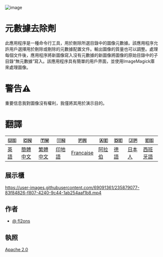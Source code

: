 ![image](https://github.com/user-attachments/assets/af677ca5-b660-4bb7-9421-fde3bf73dd7f)

# 元數據去除劑

此應用程序是一種命令行工具，用於刪除所選目錄中的圖像元數據。該應用程序允許用戶選擇用於刪除或刪除的元數據配置文件。輸出圖像的質量也可以調整。處理每個文件後，應用程序將新圖像寫入沒有元數據的新圖像將圖像的原始目錄中的子目錄“無元數據”寫入。該應用程序具有簡單的用戶界面，並使用ImageMagick庫來處理圖像。

# 警告⚠️

重要信息我對圖像沒有權利，我僅將其用於演示目的。

# 翻譯

| 🇺🇸            | 🇨🇳                    | 🇹🇼                    | 🇮🇳                | 🇫🇷                      | 🇦🇪                | 🇩🇪               | 🇯🇵                | 🇪🇸                 |
| --------------- | ----------------------- | ----------------------- | ------------------- | ------------------------- | ------------------- | ------------------ | ------------------- | -------------------- |
| [英語](README.md) | [簡體中文](README.zh-CN.md) | [繁體中文](README.zh-TW.md) | [印地語](README.hi.md) | [Française](README.fr.md) | [阿拉伯](README.ar.md) | [德語](README.de.md) | [日本人](README.ja.md) | [西班牙語](README.es.md) |

## 展示櫃

<https://user-images.githubusercontent.com/69091361/235879077-83f84826-f807-4240-9c44-1ab254aaf1b8.mp4>

## 作者

-   [@ fl2ons](https://www.github.com/fl2on)

## 執照

[Apache 2.0](https://choosealicense.com/licenses/apache-2.0/)
